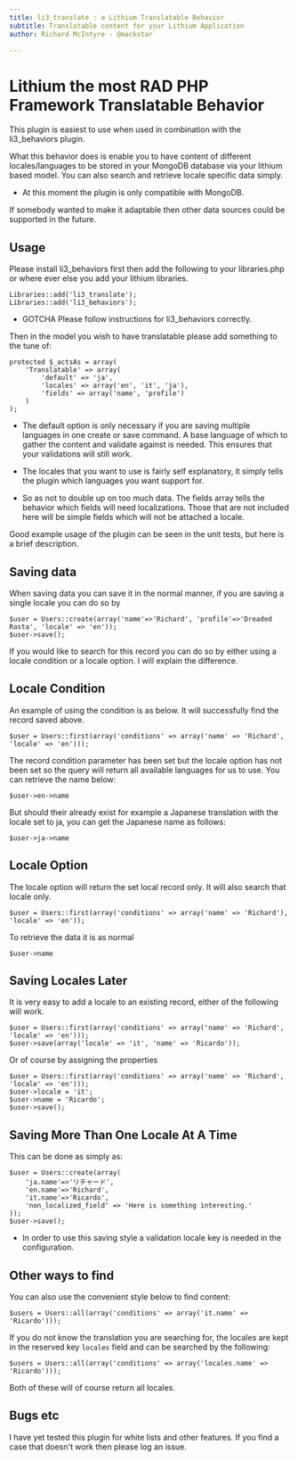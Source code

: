 ```yaml
---
title: li3_translate : a Lithium Translatable Behavior
subtitle: Translatable content for your Lithium Application
author: Richard McIntyre - @mackstar

---
```


Lithium the most RAD PHP Framework Translatable Behavior
========================================================

This plugin is easiest to use when used in combination with the li3_behaviors plugin.

What this behavior does is enable you to have content of different locales/languages to be stored in your MongoDB database via your lithium based model. You can also search and retrieve locale specific data simply. 

* At this moment the plugin is only compatible with MongoDB.

If somebody wanted to make it adaptable then other data sources could be supported in the future.

Usage
-----

Please install li3_behaviors first then add the following to your libraries.php or where ever else you add your lithium libraries.

```
Libraries::add('li3_translate');
Libraries::add('li3_behaviors');
````
* GOTCHA Please follow instructions for li3_behaviors correctly.

Then in the model you wish to have translatable please add something to the tune of:

```
protected $_actsAs = array(
	'Translatable' => array(
		'default' => 'ja',
		'locales' => array('en', 'it', 'ja'),
		'fields' => array('name', 'profile')
	)
);
```

* The default option is only necessary if you are saving multiple languages in one create or save command. A base language of which to gather the content and validate against is needed. This ensures that your validations will still work.

* The locales that you want to use is fairly self explanatory, it simply tells the plugin which languages you want support for.

* So as not to double up on too much data. The fields array tells the behavior which fields will need localizations. Those that are not included here will be simple fields which will not be attached a locale.

Good example usage of the plugin can be seen in the unit tests, but here is a brief description.

Saving data
-----------

When saving data you can save it in the normal manner, if you are saving a single locale you can do so by

```
$user = Users::create(array('name'=>'Richard', 'profile'=>'Dreaded Rasta', 'locale' => 'en'));
$user->save();
```

If you would like to search for this record you can do so by either using a locale condition or a locale option. I will explain the difference.

Locale Condition
----------------

An example of using the condition is as below. It will successfully find the record saved above.

```
$user = Users::first(array('conditions' => array('name' => 'Richard', 'locale' => 'en')));
```

The record condition parameter has been set but the locale option has not been set so the query will return all available languages for us to use. You can retrieve the name below:

```
$user->en->name
```

But should their already exist for example a Japanese translation with the locale set to ja, you can get the Japanese name as follows:

```
$user->ja->name
```

Locale Option
-------------

The locale option will return the set local record only. It will also search that locale only.

```
$user = Users::first(array('conditions' => array('name' => 'Richard'), 'locale' => 'en'));
```

To retrieve the data it is as normal

```
$user->name
```

Saving Locales Later
--------------------

It is very easy to add a locale to an existing record, either of the following will work.

```
$user = Users::first(array('conditions' => array('name' => 'Richard', 'locale' => 'en')));
$user->save(array('locale' => 'it', 'name' => 'Ricardo'));
```

Or of course by assigning the properties

```
$user = Users::first(array('conditions' => array('name' => 'Richard', 'locale' => 'en')));
$user->locale = 'it';
$user->name = 'Ricardo';
$user->save();
```

Saving More Than One Locale At A Time
-------------------------------------

This can be done as simply as:

```
$user = Users::create(array(
	'ja.name'=>'リチャード', 
	'en.name'=>'Richard', 
	'it.name'=>'Ricardo', 
	'non_localized_field' => 'Here is something interesting.'
));
$user->save();
```
* In order to use this saving style a validation locale key is needed in the configuration.

Other ways to find
------------------

You can also use the convenient style below to find content:

```
$users = Users::all(array('conditions' => array('it.name' => 'Ricardo')));
```

If you do not know the translation you are searching for, the locales are kept in the reserved key `locales` field and can be searched by the following:

```
$users = Users::all(array('conditions' => array('locales.name' => 'Ricardo')));
```

Both of these will of course return all locales.

Bugs etc
--------

I have yet tested this plugin for white lists and other features. If you find a case that doesn't work then please log an issue.
